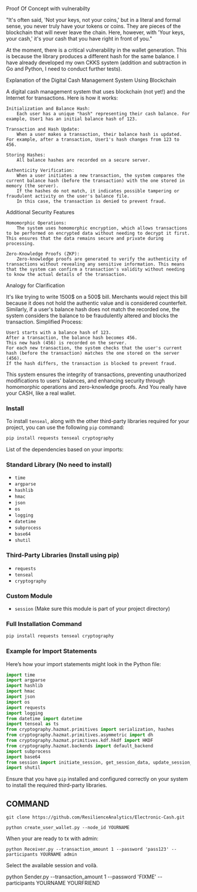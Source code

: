 Proof Of Concept with vulnerabilty

"It's often said, 'Not your keys, not your coins,' but in a literal and formal sense, you never truly have your tokens or coins. They are pieces of the blockchain that will never leave the chain. Here, however, with 'Your keys, your cash,' it's your cash that you have right in front of you."

At the moment, there is a critical vulnerability in the wallet generation. This is because the library produces a different hash for the same balance. I have already developed my own CKKS system (addition and subtraction in Go and Python, I need to conduct further tests).

Explanation of the Digital Cash Management System Using Blockchain

A digital cash management system that uses blockchain (not yet!) and the Internet for transactions. Here is how it works:

    Initialization and Balance Hash:
        Each user has a unique "hash" representing their cash balance. For example, User1 has an initial balance hash of 123.

    Transaction and Hash Update:
        When a user makes a transaction, their balance hash is updated. For example, after a transaction, User1's hash changes from 123 to 456.

    Storing Hashes:
        All balance hashes are recorded on a secure server.

    Authenticity Verification:
        When a user initiates a new transaction, the system compares the current balance hash (before the transaction) with the one stored in memory (the server).
        If the hashes do not match, it indicates possible tampering or fraudulent activity on the user's balance file.
        In this case, the transaction is denied to prevent fraud.

Additional Security Features

    Homomorphic Operations:
        The system uses homomorphic encryption, which allows transactions to be performed on encrypted data without needing to decrypt it first. This ensures that the data remains secure and private during processing.

    Zero-Knowledge Proofs (ZKP):
        Zero-knowledge proofs are generated to verify the authenticity of transactions without revealing any sensitive information. This means that the system can confirm a transaction's validity without needing to know the actual details of the transaction.

Analogy for Clarification

It's like trying to write 1500$ on a 500$ bill. Merchants would reject this bill because it does not hold the authentic value and is considered counterfeit. Similarly, if a user's balance hash does not match the recorded one, the system considers the balance to be fraudulently altered and blocks the transaction.
Simplified Process:

    User1 starts with a balance hash of 123.
    After a transaction, the balance hash becomes 456.
    This new hash (456) is recorded on the server.
    For each new transaction, the system checks that the user's current hash (before the transaction) matches the one stored on the server (456).
    If the hash differs, the transaction is blocked to prevent fraud.

This system ensures the integrity of transactions, preventing unauthorized modifications to users' balances, and enhancing security through homomorphic operations and zero-knowledge proofs. And You really have your CASH, like a real wallet.

### Install

To install `tenseal`, along with the other third-party libraries required for your project, you can use the following `pip` command:

```sh
pip install requests tenseal cryptography
```

List of the dependencies based on your imports:
### Standard Library (No need to install)
- `time`
- `argparse`
- `hashlib`
- `hmac`
- `json`
- `os`
- `logging`
- `datetime`
- `subprocess`
- `base64`
- `shutil`

### Third-Party Libraries (Install using pip)
- `requests`
- `tenseal`
- `cryptography`

### Custom Module
- `session` (Make sure this module is part of your project directory)

### Full Installation Command
```sh
pip install requests tenseal cryptography
```

### Example for Import Statements
Here’s how your import statements might look in the Python file:
```python
import time
import argparse
import hashlib
import hmac
import json
import os
import requests
import logging
from datetime import datetime
import tenseal as ts
from cryptography.hazmat.primitives import serialization, hashes
from cryptography.hazmat.primitives.asymmetric import dh
from cryptography.hazmat.primitives.kdf.hkdf import HKDF
from cryptography.hazmat.backends import default_backend
import subprocess
import base64
from session import initiate_session, get_session_data, update_session_data, display_session_data
import shutil
```

Ensure that you have `pip` installed and configured correctly on your system to install the required third-party libraries.


## COMMAND 
```
git clone https://github.com/ResilienceAnalytics/Electronic-Cash.git
```
```
python create_user_wallet.py --node_id YOURNAME
```

When your are ready to tx with admin:
```
python Receiver.py --transaction_amount 1 --password 'pass123' --participants YOURNAME admin
```
Select the available session and voilà.

python Sender.py --transaction_amount 1 --password 'FIXME' --participants YOURNAME YOURFRIEND



